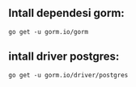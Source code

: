 ## Intall dependesi gorm:
```shell
go get -u gorm.io/gorm
```

## intall driver postgres:
```shell
go get -u gorm.io/driver/postgres
```
